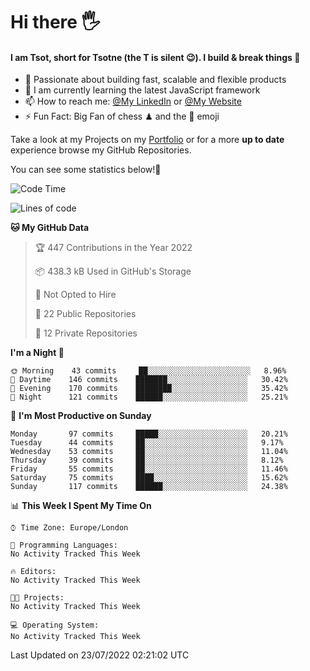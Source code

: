 # Hi there :raised_hand_with_fingers_splayed:
#### I am Tsot, short for Tsotne (the T is silent :wink:). I build & break things :space_invader:
- :telescope: Passionate about building fast, scalable and flexible products
- :seedling: I am currently learning the latest JavaScript framework 
- :mailbox: How to reach me: [@My LinkedIn](https://www.linkedin.com/in/tsotne-gvadzabia/) or [@My Website](https://tsotne.co.uk/contact)
- :zap: Fun Fact: Big Fan of chess ♟ and the 👾 emoji

Take a look at my Projects on my [Portfolio](https://tsotne.co.uk/) or for a more **up to date** experience browse my GitHub Repositories.

You can see some statistics below!:space_invader:
<!--START_SECTION:waka-->
![Code Time](http://img.shields.io/badge/Code%20Time-0%20secs-blue)

![Lines of code](https://img.shields.io/badge/From%20Hello%20World%20I%27ve%20Written-626%20Thousand%20lines%20of%20code-blue)

**🐱 My GitHub Data** 

> 🏆 447 Contributions in the Year 2022
 > 
> 📦 438.3 kB Used in GitHub's Storage 
 > 
> 🚫 Not Opted to Hire
 > 
> 📜 22 Public Repositories 
 > 
> 🔑 12 Private Repositories  
 > 
**I'm a Night 🦉** 

```text
🌞 Morning    43 commits     ██░░░░░░░░░░░░░░░░░░░░░░░   8.96% 
🌆 Daytime    146 commits    ███████░░░░░░░░░░░░░░░░░░   30.42% 
🌃 Evening    170 commits    ████████░░░░░░░░░░░░░░░░░   35.42% 
🌙 Night      121 commits    ██████░░░░░░░░░░░░░░░░░░░   25.21%

```
📅 **I'm Most Productive on Sunday** 

```text
Monday       97 commits     █████░░░░░░░░░░░░░░░░░░░░   20.21% 
Tuesday      44 commits     ██░░░░░░░░░░░░░░░░░░░░░░░   9.17% 
Wednesday    53 commits     ██░░░░░░░░░░░░░░░░░░░░░░░   11.04% 
Thursday     39 commits     ██░░░░░░░░░░░░░░░░░░░░░░░   8.12% 
Friday       55 commits     ██░░░░░░░░░░░░░░░░░░░░░░░   11.46% 
Saturday     75 commits     ████░░░░░░░░░░░░░░░░░░░░░   15.62% 
Sunday       117 commits    ██████░░░░░░░░░░░░░░░░░░░   24.38%

```


📊 **This Week I Spent My Time On** 

```text
⌚︎ Time Zone: Europe/London

💬 Programming Languages: 
No Activity Tracked This Week

🔥 Editors: 
No Activity Tracked This Week

🐱‍💻 Projects: 
No Activity Tracked This Week

💻 Operating System: 
No Activity Tracked This Week

```


 Last Updated on 23/07/2022 02:21:02 UTC
<!--END_SECTION:waka-->
